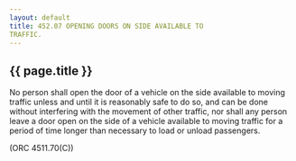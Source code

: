 ```yaml
---
layout: default 
title: 452.07 OPENING DOORS ON SIDE AVAILABLE TO
TRAFFIC.
---
```


{{ page.title }}
----------------

No person shall open the door of a vehicle on the side available to
moving traffic unless and until it is reasonably safe to do so, and can
be done without interfering with the movement of other traffic, nor
shall any person leave a door open on the side of a vehicle available to
moving traffic for a period of time longer than necessary to load or
unload passengers.

(ORC 4511.70(C))
